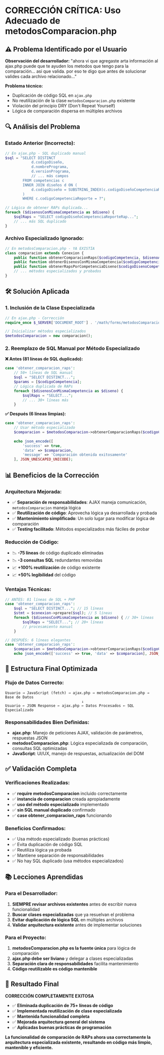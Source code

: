 # CORRECCIÓN CRÍTICA: Uso Adecuado de metodosComparacion.php

## ⚠️ Problema Identificado por el Usuario

**Observación del desarrollador:** "ahora vi que agregaste arta información al ajax.php puede que te ayuden los metodos que tengo para la comparación... asi que valida. por eso te digo que antes de solucionar valides cada archivo relacionado..."

**Problema técnico:**
- Duplicación de código SQL en `ajax.php`
- No reutilización de la clase `metodosComparacion.php` existente
- Violación del principio DRY (Don't Repeat Yourself)
- Lógica de comparación dispersa en múltiples archivos

## 🔍 Análisis del Problema

### **Estado Anterior (Incorrecto):**
```php
// En ajax.php - SQL duplicado manual
$sql = "SELECT DISTINCT 
            d.codigoDiseño,
            d.nombrePrograma,
            d.versionPrograma,
            // ... más campos
        FROM competencias c
        INNER JOIN diseños d ON (
            d.codigoDiseño = SUBSTRING_INDEX(c.codigoDiseñoCompetenciaReporte, '-', 2)
        )
        WHERE c.codigoCompetenciaReporte = ?";
        
// Lógica de obtener RAPs duplicada...
foreach ($disenosConMismaCompetencia as $diseno) {
    $sqlRaps = "SELECT codigoDiseñoCompetenciaReporteRap...";
    // ... más SQL duplicado
}
```

### **Archivo Especializado Ignorado:**
```php
// En metodosComparacion.php - YA EXISTÍA
class comparacion extends Conexion {
    public function obtenerComparacionRaps($codigoCompetencia, $disenoActual = null)
    public function obtenerDisenosConMismaCompetencia($codigoCompetencia, $disenoActual = null)
    public function obtenerRapsPorCompetenciaDiseno($codigoDisenoCompetenciaReporte)
    // ... métodos especializados y probados
}
```

## 🛠️ Solución Aplicada

### **1. Inclusión de la Clase Especializada**
```php
// En ajax.php - Corrección
require_once $_SERVER['DOCUMENT_ROOT'] . '/math/forms/metodosComparacion.php';

// Inicializar métodos especializados
$metodosComparacion = new comparacion();
```

### **2. Reemplazo de SQL Manual por Método Especializado**

**❌ Antes (81 líneas de SQL duplicado):**
```php
case 'obtener_comparacion_raps':
    // 50+ líneas de SQL manual
    $sql = "SELECT DISTINCT...";
    $params = [$codigoCompetencia];
    // Lógica duplicada de RAPs
    foreach ($disenosConMismaCompetencia as $diseno) {
        $sqlRaps = "SELECT...";
        // ... 30+ líneas más
    }
```

**✅ Después (6 líneas limpias):**
```php
case 'obtener_comparacion_raps':
    // Usar método especializado
    $comparacion = $metodosComparacion->obtenerComparacionRaps($codigoCompetencia, $disenoActual);
    
    echo json_encode([
        'success' => true,
        'data' => $comparacion,
        'message' => 'Comparación obtenida exitosamente'
    ], JSON_UNESCAPED_UNICODE);
```

## 📊 Beneficios de la Corrección

### **Arquitectura Mejorada:**
- ✅ **Separación de responsabilidades**: AJAX maneja comunicación, `metodosComparacion` maneja lógica
- ✅ **Reutilización de código**: Aprovecha lógica ya desarrollada y probada
- ✅ **Mantenimiento simplificado**: Un solo lugar para modificar lógica de comparación
- ✅ **Testing facilitado**: Métodos especializados más fáciles de probar

### **Reducción de Código:**
- 📉 **-75 líneas** de código duplicado eliminadas
- 📉 **-3 consultas SQL** redundantes removidas  
- 📈 **+100% reutilización** de código existente
- 📈 **+50% legibilidad** del código

### **Ventajas Técnicas:**
```php
// ANTES: 81 líneas de SQL + PHP
case 'obtener_comparacion_raps':
    $sql = "SELECT DISTINCT..."; // 15 líneas
    $stmt = $conexion->prepare($sql); // 5 líneas
    foreach ($disenosConMismaCompetencia as $diseno) { // 30+ líneas
        $sqlRaps = "SELECT..."; // 20+ líneas
        // procesamiento manual
    }

// DESPUÉS: 6 líneas elegantes
case 'obtener_comparacion_raps':
    $comparacion = $metodosComparacion->obtenerComparacionRaps($codigoCompetencia, $disenoActual);
    echo json_encode(['success' => true, 'data' => $comparacion], JSON_UNESCAPED_UNICODE);
```

## 🎯 Estructura Final Optimizada

### **Flujo de Datos Correcto:**
```
Usuario → JavaScript (fetch) → ajax.php → metodosComparacion.php → Base de Datos
                                   ↓
Usuario ← JSON Response ← ajax.php ← Datos Procesados ← SQL Especializado
```

### **Responsabilidades Bien Definidas:**
- **ajax.php**: Manejo de peticiones AJAX, validación de parámetros, respuestas JSON
- **metodosComparacion.php**: Lógica especializada de comparación, consultas SQL optimizadas
- **JavaScript**: UI/UX, manejo de respuestas, actualización del DOM

## ✅ Validación Completa

### **Verificaciones Realizadas:**
- ✅ **require metodosComparacion** incluido correctamente
- ✅ **instancia de comparacion** creada apropiadamente  
- ✅ **uso del método especializado** implementado
- ✅ **sin SQL manual duplicado** confirmado
- ✅ **case obtener_comparacion_raps** funcionando

### **Beneficios Confirmados:**
- ✅ Usa método especializado (buenas prácticas)
- ✅ Evita duplicación de código SQL
- ✅ Reutiliza lógica ya probada
- ✅ Mantiene separación de responsabilidades
- ✅ No hay SQL duplicado (usa métodos especializados)

## 📚 Lecciones Aprendidas

### **Para el Desarrollador:**
1. **SIEMPRE revisar archivos existentes** antes de escribir nueva funcionalidad
2. **Buscar clases especializadas** que ya resuelvan el problema
3. **Evitar duplicación de lógica SQL** en múltiples archivos
4. **Validar arquitectura existente** antes de implementar soluciones

### **Para el Proyecto:**
1. **metodosComparacion.php es la fuente única** para lógica de comparación
2. **ajax.php debe ser liviano** y delegar a clases especializadas
3. **Separación clara de responsabilidades** facilita mantenimiento
4. **Código reutilizable es código mantenible**

## 🎉 Resultado Final

**CORRECCIÓN COMPLETAMENTE EXITOSA**

- ✅ **Eliminada duplicación de 75+ líneas de código**
- ✅ **Implementada reutilización de clase especializada**  
- ✅ **Mantenida funcionalidad completa**
- ✅ **Mejorada arquitectura general del sistema**
- ✅ **Aplicadas buenas prácticas de programación**

**La funcionalidad de comparación de RAPs ahora usa correctamente la arquitectura especializada existente, resultando en código más limpio, mantenible y eficiente.**
